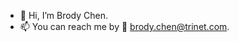 - 👋 Hi, I’m Brody Chen.
- 📫 You can reach me by 📧 brody.chen@trinet.com.

<!---
zenefits-brody/zenefits-brody is a ✨ special ✨ repository because its `README.md` (this file) appears on your GitHub profile.
You can click the Preview link to take a look at your changes.
--->
